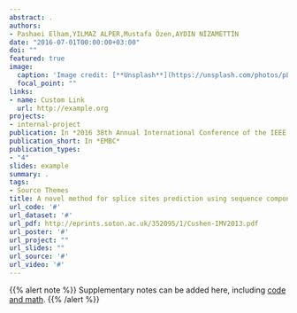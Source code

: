 ```yaml
---
abstract: .
authors:
- Pashaei Elham,YILMAZ ALPER,Mustafa Özen,AYDIN NİZAMETTİN
date: "2016-07-01T00:00:00+03:00"
doi: ""
featured: true
image:
  caption: 'Image credit: [**Unsplash**](https://unsplash.com/photos/pLCdAaMFLTE)'
  focal_point: ""
links:
- name: Custom Link
  url: http://example.org
projects:
- internal-project
publication: In *2016 38th Annual International Conference of the IEEE Engineering in Medicine and Biology Society*
publication_short: In *EMBC*
publication_types:
- "4"
slides: example
summary: .
tags:
- Source Themes
title: A novel method for splice sites prediction using sequence component and hidden Markov model
url_code: '#'
url_dataset: '#'
url_pdf: http://eprints.soton.ac.uk/352095/1/Cushen-IMV2013.pdf
url_poster: '#'
url_project: ""
url_slides: ""
url_source: '#'
url_video: '#'
---
```


{{% alert note %}}
Supplementary notes can be added here, including [code and math](https://sourcethemes.com/academic/docs/writing-markdown-latex/).
{{% /alert %}}
